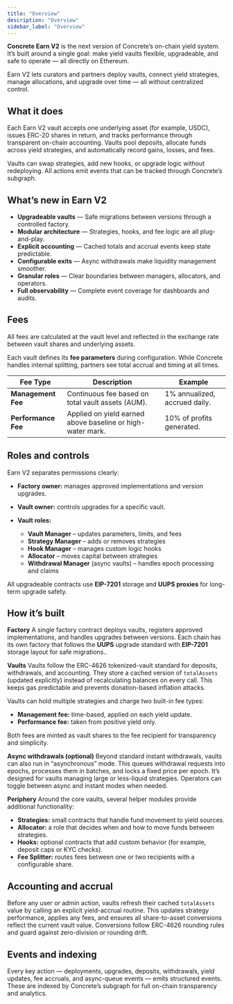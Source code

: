 ```yaml
---
title: "Overview"
description: "Overview"
sidebar_label: "Overview"
---
```


**Concrete Earn V2** is the next version of Concrete’s on-chain yield system. It’s built around a single goal: make yield vaults flexible, upgradeable, and safe to operate — all directly on Ethereum.

Earn V2 lets curators and partners deploy vaults, connect yield strategies, manage allocations, and upgrade over time — all without centralized control.

## What it does

Each Earn V2 vault accepts one underlying asset (for example, USDC), issues ERC-20 shares in return, and tracks performance through transparent on-chain accounting.
Vaults pool deposits, allocate funds across yield strategies, and automatically record gains, losses, and fees.

Vaults can swap strategies, add new hooks, or upgrade logic without redeploying. All actions emit events that can be tracked through Concrete’s subgraph.

## What’s new in Earn V2

* **Upgradeable vaults** — Safe migrations between versions through a controlled factory.
* **Modular architecture** — Strategies, hooks, and fee logic are all plug-and-play.
* **Explicit accounting** — Cached totals and accrual events keep state predictable.
* **Configurable exits** — Async withdrawals make liquidity management smoother.
* **Granular roles** — Clear boundaries between managers, allocators, and operators.
* **Full observability** — Complete event coverage for dashboards and audits.

## Fees

All fees are calculated at the vault level and reflected in the exchange rate between vault shares and underlying assets.

Each vault defines its **fee parameters** during configuration. While Concrete handles internal splitting, partners see total accrual and timing at all times.

| Fee Type | Description | Example |
| --- | --- | --- |
| **Management Fee** | Continuous fee based on total vault assets (AUM). | 1% annualized, accrued daily. |
| **Performance Fee** | Applied on yield earned above baseline or high-water mark. | 10% of profits generated. |

## Roles and controls

Earn V2 separates permissions clearly:

* **Factory owner:** manages approved implementations and version upgrades.
* **Vault owner:** controls upgrades for a specific vault.
* **Vault roles:**

  * **Vault Manager** – updates parameters, limits, and fees
  * **Strategy Manager** – adds or removes strategies
  * **Hook Manager** – manages custom logic hooks
  * **Allocator** – moves capital between strategies
  * **Withdrawal Manager** (async vaults) – handles epoch processing and claims

All upgradeable contracts use **EIP-7201** storage and **UUPS proxies** for long-term upgrade safety.

## How it’s built

**Factory**
A single factory contract deploys vaults, registers approved implementations, and handles upgrades between versions.
Each chain has its own factory that follows the **UUPS** upgrade standard with **EIP-7201** storage layout for safe migrations..

**Vaults**
Vaults follow the ERC-4626 tokenized-vault standard for deposits, withdrawals, and accounting.
They store a cached version of `totalAssets` (updated explicitly) instead of recalculating balances on every call. This keeps gas predictable and prevents donation-based inflation attacks.

Vaults can hold multiple strategies and charge two built-in fee types:

* **Management fee:** time-based, applied on each yield update.
* **Performance fee:** taken from positive yield only.

Both fees are minted as vault shares to the fee recipient for transparency and simplicity.

**Async withdrawals (optional)**
Beyond standard instant withdrawals, vaults can also run in “asynchronous” mode.
This queues withdrawal requests into epochs, processes them in batches, and locks a fixed price per epoch.
It’s designed for vaults managing large or less-liquid strategies.
Operators can toggle between async and instant modes when needed.

**Periphery**
Around the core vaults, several helper modules provide additional functionality:

* **Strategies:** small contracts that handle fund movement to yield sources.
* **Allocator:** a role that decides when and how to move funds between strategies.
* **Hooks:** optional contracts that add custom behavior (for example, deposit caps or KYC checks).
* **Fee Splitter:** routes fees between one or two recipients with a configurable share.

## Accounting and accrual

Before any user or admin action, vaults refresh their cached `totalAssets` value by calling an explicit yield-accrual routine.
This updates strategy performance, applies any fees, and ensures all share-to-asset conversions reflect the current vault value.
Conversions follow ERC-4626 rounding rules and guard against zero-division or rounding drift.

## Events and indexing

Every key action — deployments, upgrades, deposits, withdrawals, yield updates, fee accruals, and async-queue events — emits structured events.
These are indexed by Concrete’s subgraph for full on-chain transparency and analytics.
